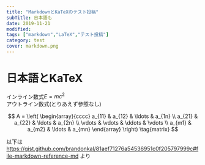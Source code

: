 ```yaml
---
title: "MarkdownとKaTeXのテスト投稿"
subTitle: 日本語も
date: 2019-11-21
modified:
tags: ["markdown","LaTeX","テスト投稿"]
category: test
cover: markdown.png
---
```


# 日本語とKaTeX
インライン数式$E=mc^2$\
アウトライン数式(とりあえず参照なし)

$$
A = \left( \begin{array}{cccc}
a_{11} & a_{12} & \ldots & a_{1n} \\
a_{21} & a_{22} & \ldots & a_{2n} \\
\vdots & \vdots & \ddots & \vdots \\
a_{m1} & a_{m2} & \ldots & a_{mn}
\end{array} \right) \tag{matrix}
$$


以下は https://gist.github.com/brandonkal/81aef71276a54536951c0f205797999c#file-markdown-reference-md より